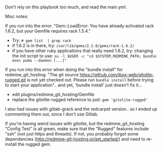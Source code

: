 Don't rely on this playbook too much, and read the main.yml.

Misc notes:

If you run into the error: "Gem::LoadError: You have already activated rack 1.6.2, but your Gemfile requires rack 1.5.4."

* Try: `# gem list  | grep rack`
* if 1.6.2 is in there, try: `/var/lib/gems/2.1.0/gems/rack-1.6.2/`
* if you have other ruby applications that really need 1.6.2, try: changing the init script to use: `su -l $USER -c "cd $SYSTEM_REDMINE_PATH; bundle exec puma --daemon [...]"`

If you run into this error when doing the "bundle install" for redmine_git_hosting: "The git source https://github.com/jbox-web/gitolite-rugged.git is not yet checked out. Please run `bundle install` before trying to start your application".. and yet, 'bundle install' just doesn't fix it...

* edit plugins/redmine_git_hosting/Gemfile
* replace the gitolite-rugged reference to just: `gem 'gitolite-rugged'`

I also had issues with gitlab-grack and the redcarpet version.. so I ended up commenting them out, since I don't use Gitlab.

If you're having weird issues with gitolite, but the redmine_git_hosting "Config Test" is all green, make sure that the "Rugged" features include "ssh" (not just https and threads). If not, you probably forgot some dependancies (http://redmine-git-hosting.io/get_started/) and need to re-install the rugged gem.
